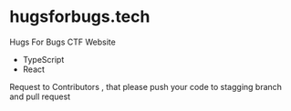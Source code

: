 # hugsforbugs.tech
Hugs For Bugs CTF Website

* TypeScript
* React

Request to Contributors , that please push your code to stagging branch and pull request
